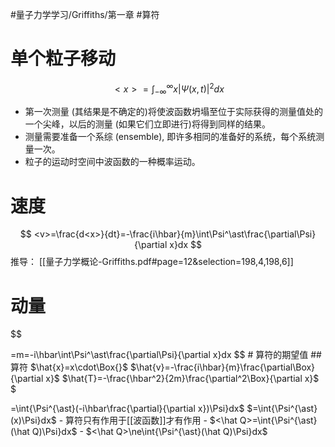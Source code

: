 #量子力学学习/Griffiths/第一章 
#算符
# 单个粒子移动
$$
<x>=\int_{-\infty}^{\infty}x\left | \Psi(x,t) \right | ^{2}dx
$$
- 第一次测量 (其结果是不确定的)将使波函数坍塌至位于实际获得的测量值处的一个尖峰，以后的测量 (如果它们立即进行)将得到同样的结果。
- 测量需要准备一个系综 (ensemble), 即许多相同的准备好的系统，每个系统测量一次。
- 粒子的运动时空间中波函数的一种概率运动。
# 速度
$$
<v>=\frac{d<x>}{dt}=-\frac{i\hbar}{m}\int\Psi^\ast\frac{\partial\Psi}{\partial x}dx
$$
推导： [[量子力学概论-Griffiths.pdf#page=12&selection=198,4,198,6]]
# 动量
$$
<p>=m<v>=-i\hbar\int\Psi^\ast\frac{\partial\Psi}{\partial x}dx
$$
# 算符的期望值
## 算符
$\hat{x}=x\cdot\Box{}$
$\hat{v}=-\frac{i\hbar}{m}\frac{\partial\Box}{\partial x}$
$\hat{T}=-\frac{\hbar^2}{2m}\frac{\partial^2\Box}{\partial x}$
$<p>=\int{\Psi^{\ast}(-i\hbar\frac{\partial}{\partial x})\Psi}dx$
$<x>=\int{\Psi^{\ast}(x)\Psi}dx$
- 算符只有作用于[[波函数]]才有作用
- $<\hat Q>=\int{\Psi^{\ast}(\hat Q)\Psi}dx$
- $<\hat Q>\ne\int{\Psi^{\ast}(\hat Q)\Psi}dx$
